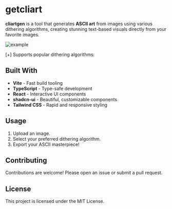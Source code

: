 # getcliart

**cliartgen** is a tool that generates **ASCII art** from images using various
dithering algorithms, creating stunning text-based visuals directly from your
favorite images.

![example](https://github.com/user-attachments/assets/8e96c6d0-8ceb-41fe-bc0a-fa039eada222)

[+] Supports popular dithering algorithms:

## Built With

- **Vite** - Fast build tooling
- **TypeScript** - Type-safe development
- **React** - Interactive UI components
- **shadcn-ui** - Beautiful, customizable components
- **Tailwind CSS** - Rapid and responsive styling

## Usage

1. Upload an image.
2. Select your preferred dithering algorithm.
3. Export your ASCII masterpiece!

## Contributing

Contributions are welcome! Please open an issue or submit a pull request.

## License

This project is licensed under the MIT License.
